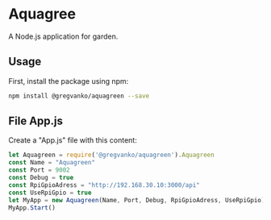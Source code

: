 # Aquagree
A Node.js application for garden.

## Usage
First, install the package using npm:
```bash
npm install @gregvanko/aquagreen --save
```

## File App.js
Create a "App.js" file with this content:
```js
let Aquagreen = require('@gregvanko/aquagreen').Aquagreen
const Name = "Aquagreen"
const Port = 9002
const Debug = true
const RpiGpioAdress = "http://192.168.30.10:3000/api"
const UseRpiGpio = true
let MyApp = new Aquagreen(Name, Port, Debug, RpiGpioAdress, UseRpiGpio)
MyApp.Start()
```

